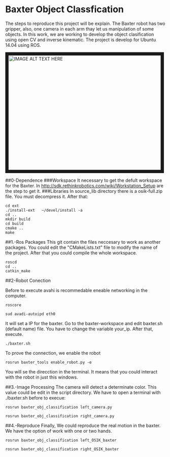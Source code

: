 # Baxter Object Classfication
The steps to reproduce this project will be explain. The Baxter robot has two gripper, also, one camera in each arm thay let us manipulation of some objects. In this work, we are working to develop the object clasification using open CV and inverse kinematic. The project is develop for Ubuntu 14.04 using ROS. 

<a href="http://www.youtube.com/watch?feature=player_embedded&v=F1JtMYiW_R0
" target="_blank"><img src="http://img.youtube.com/vi/F1JtMYiW_R0/0.jpg" 
alt="IMAGE ALT TEXT HERE" width="480" height="360"  align="center" border="10" /></a>

##0-Dependence
###Workspace
It necessary to get the defult workspace for the Baxter. In http://sdk.rethinkrobotics.com/wiki/Workstation_Setup are the step to get it. 
###Libraries
In source_lib directory there is a osik-full.zip file. You must decompress it. After that:
```
cd ext
./install-ext   ~/devel/install -a
cd ..
mkdir build
cd build
cmake ..
make
```
##1.-Ros Packages
This git contain the files neccesary to work as another packages. You could edit the "CMakeLists.txt" file to modify the name of the project. After that you could compile the whole workspace.
```
roscd 
cd ..
catkin_make
```

##2-Robot Conection


Before to execute avahi is recommedable eneable networking in the computer.
```
roscore
```

```
sud avadi-autoipd eth0
```
It will set a IP for the baxter. Go to the baxter-workspace and edit baxter.sh (default name) file. You have to change the variable your_ip. After that, execute.


```
./baxter.sh
```


To prove the connection, we enable the robot
```
rosrun baxter_tools enable_robot.py -e
```

You will se the direcction in the terminal. It means that you could interact with the robot in just this windows. 

##3.-Image Processing
The camera will detect a determinate color. This value could be edit in the script directory. We have to open a terminal with ./baxter.sh before to execue:
```
rosrun baxter_obj_classification left_camera.py
```
```
rosrun baxter_obj_classification right_camera.py
```

##4.-Reproduce
Finally, We could reproduce the real motion in the baxter. We have the option of work with one or two hands.

```
rosrun baxter_obj_classification left_OSIK_baxter
```

```
rosrun baxter_obj_classification right_OSIK_baxter
```

